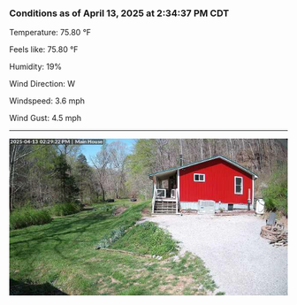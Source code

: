 ### Conditions as of April 13, 2025 at 2:34:37 PM CDT 

Temperature: 75.80 &deg;F

Feels like: 75.80 &deg;F

Humidity: 19%

Wind Direction: W

Windspeed: 3.6 mph

Wind Gust: 4.5 mph

---

<img src="./images/latest.jpeg"/>

